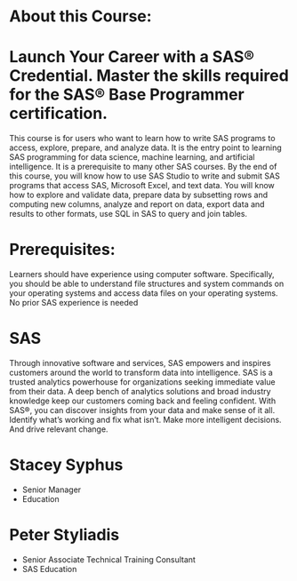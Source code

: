 
# About this Course:



# Launch Your Career with a SAS® Credential. Master the skills required for the SAS® Base Programmer certification.



This course is for users who want to learn how to write SAS programs to access, explore, prepare, and analyze data. It is the entry point to learning SAS programming for data science, machine learning, and artificial intelligence. It is a prerequisite to many other SAS courses. By the end of this course, you will know how to use SAS Studio to write and submit SAS programs that access SAS, Microsoft Excel, and text data. You will know how to explore and validate data, prepare data by subsetting rows and computing new columns, analyze and report on data, export data and results to other formats, use SQL in SAS to query and join tables. 



# Prerequisites: 
Learners should have experience using computer software. Specifically, you should be able to understand file structures and system commands on your operating systems and access data files on your operating systems. No prior SAS experience is needed
 
  
# SAS
Through innovative software and services, SAS empowers and inspires customers around the world to transform data into intelligence. SAS is a trusted analytics powerhouse for organizations seeking immediate value from their data. A deep bench of analytics solutions and broad industry knowledge keep our customers coming back and feeling confident. With SAS®, you can discover insights from your data and make sense of it all. Identify what’s working and fix what isn’t. Make more intelligent decisions. And drive relevant change.

# Stacey Syphus
* Senior Manager
* Education

# Peter Styliadis
* Senior Associate Technical Training Consultant
* SAS Education
